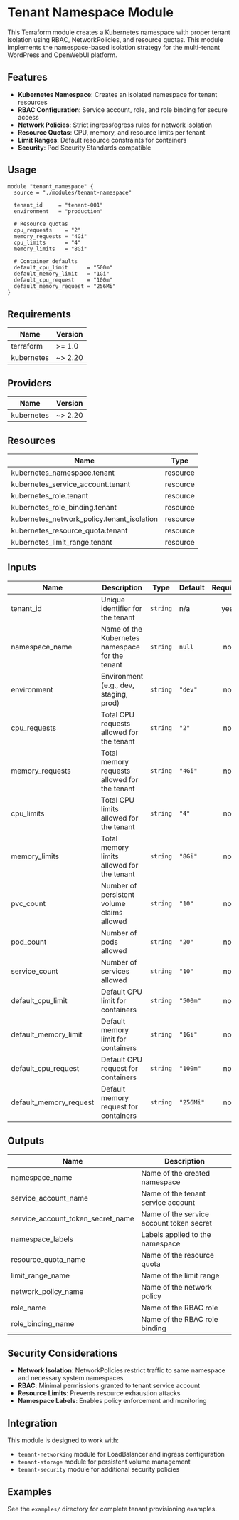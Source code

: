 # Tenant Namespace Module

This Terraform module creates a Kubernetes namespace with proper tenant isolation using RBAC, NetworkPolicies, and resource quotas. This module implements the namespace-based isolation strategy for the multi-tenant WordPress and OpenWebUI platform.

## Features

- **Kubernetes Namespace**: Creates an isolated namespace for tenant resources
- **RBAC Configuration**: Service account, role, and role binding for secure access
- **Network Policies**: Strict ingress/egress rules for network isolation
- **Resource Quotas**: CPU, memory, and resource limits per tenant
- **Limit Ranges**: Default resource constraints for containers
- **Security**: Pod Security Standards compatible

## Usage

```hcl
module "tenant_namespace" {
  source = "./modules/tenant-namespace"

  tenant_id     = "tenant-001"
  environment   = "production"
  
  # Resource quotas
  cpu_requests    = "2"
  memory_requests = "4Gi"
  cpu_limits      = "4" 
  memory_limits   = "8Gi"
  
  # Container defaults
  default_cpu_limit      = "500m"
  default_memory_limit   = "1Gi"
  default_cpu_request    = "100m"
  default_memory_request = "256Mi"
}
```

## Requirements

| Name | Version |
|------|---------|
| terraform | >= 1.0 |
| kubernetes | ~> 2.20 |

## Providers

| Name | Version |
|------|---------|
| kubernetes | ~> 2.20 |

## Resources

| Name | Type |
|------|------|
| kubernetes_namespace.tenant | resource |
| kubernetes_service_account.tenant | resource |
| kubernetes_role.tenant | resource |
| kubernetes_role_binding.tenant | resource |
| kubernetes_network_policy.tenant_isolation | resource |
| kubernetes_resource_quota.tenant | resource |
| kubernetes_limit_range.tenant | resource |

## Inputs

| Name | Description | Type | Default | Required |
|------|-------------|------|---------|:--------:|
| tenant_id | Unique identifier for the tenant | `string` | n/a | yes |
| namespace_name | Name of the Kubernetes namespace for the tenant | `string` | `null` | no |
| environment | Environment (e.g., dev, staging, prod) | `string` | `"dev"` | no |
| cpu_requests | Total CPU requests allowed for the tenant | `string` | `"2"` | no |
| memory_requests | Total memory requests allowed for the tenant | `string` | `"4Gi"` | no |
| cpu_limits | Total CPU limits allowed for the tenant | `string` | `"4"` | no |
| memory_limits | Total memory limits allowed for the tenant | `string` | `"8Gi"` | no |
| pvc_count | Number of persistent volume claims allowed | `string` | `"10"` | no |
| pod_count | Number of pods allowed | `string` | `"20"` | no |
| service_count | Number of services allowed | `string` | `"10"` | no |
| default_cpu_limit | Default CPU limit for containers | `string` | `"500m"` | no |
| default_memory_limit | Default memory limit for containers | `string` | `"1Gi"` | no |
| default_cpu_request | Default CPU request for containers | `string` | `"100m"` | no |
| default_memory_request | Default memory request for containers | `string` | `"256Mi"` | no |

## Outputs

| Name | Description |
|------|-------------|
| namespace_name | Name of the created namespace |
| service_account_name | Name of the tenant service account |
| service_account_token_secret_name | Name of the service account token secret |
| namespace_labels | Labels applied to the namespace |
| resource_quota_name | Name of the resource quota |
| limit_range_name | Name of the limit range |
| network_policy_name | Name of the network policy |
| role_name | Name of the RBAC role |
| role_binding_name | Name of the RBAC role binding |

## Security Considerations

- **Network Isolation**: NetworkPolicies restrict traffic to same namespace and necessary system namespaces
- **RBAC**: Minimal permissions granted to tenant service account
- **Resource Limits**: Prevents resource exhaustion attacks
- **Namespace Labels**: Enables policy enforcement and monitoring

## Integration

This module is designed to work with:
- `tenant-networking` module for LoadBalancer and ingress configuration
- `tenant-storage` module for persistent volume management
- `tenant-security` module for additional security policies

## Examples

See the `examples/` directory for complete tenant provisioning examples.